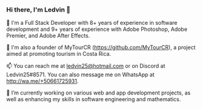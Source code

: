 ### Hi there, I'm Ledvin 👋

🚀 I'm a Full Stack Developer with 8+ years of experience in software development and 9+ years of experience with Adobe Photoshop, Adobe Premier, and Adobe After Effects. 

💼 I'm also a founder of MyTourCR (https://github.com/MyTourCR), a project aimed at promoting tourism in Costa Rica.

📫 You can reach me at ledvin25@hotmail.com or on Discord at Ledvin25#8571. You can also message me on WhatsApp at http://wa.me/+50661725931.

🔭 I’m currently working on various web and app development projects, as well as enhancing my skills in software engineering and mathematics.
